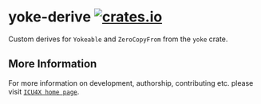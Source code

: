 # yoke-derive [![crates.io](http://meritbadge.herokuapp.com/yoke-derive)](https://crates.io/crates/yoke-derive)

Custom derives for `Yokeable` and `ZeroCopyFrom` from the `yoke` crate.

## More Information

For more information on development, authorship, contributing etc. please visit [`ICU4X home page`](https://github.com/unicode-org/icu4x).
